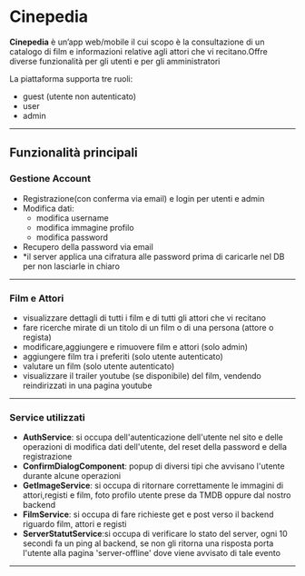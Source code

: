 # Cinepedia

**Cinepedia** è un’app web/mobile il cui scopo è la consultazione di un catalogo di film e informazioni relative agli attori che vi recitano.Offre diverse funzionalità per gli utenti e per gli amministratori

La piattaforma supporta tre ruoli:
-  guest (utente non autenticato)
-  user
-  admin

---

##  Funzionalità principali

###  Gestione Account
- Registrazione(con conferma via email) e login per utenti e admin
- Modifica dati:
  - modifica username
  - modifica immagine profilo
  - modifica password 
- Recupero della password via email
- *il server applica una cifratura alle password prima di caricarle nel DB per non lasciarle in chiaro

---

### Film e Attori
  - visualizzare dettagli di tutti i film e di tutti gli attori che vi recitano
  - fare ricerche mirate di un titolo di un film o di una persona (attore o regista)
  - modificare,aggiungere e rimuovere film e attori (solo admin)
  - aggiungere film tra i preferiti (solo utente autenticato)
  - valutare un film (solo utente autenticato)
  - visualizzare il trailer youtube (se disponibile) del film, vendendo reindirizzati in una pagina youtube
    
---

###  Service utilizzati
- **AuthService**: si occupa dell'autenticazione dell'utente nel sito e delle operazioni di modifica dati dell'utente, del reset della password  e della registrazione
- **ConfirmDialogComponent**: popup di diversi tipi che avvisano l'utente durante alcune operazioni
- **GetImageService**: si occupa di ritornare correttamente le immagini di attori,registi e film, foto profilo utente prese da TMDB oppure dal nostro backend
- **FilmService**: si occupa di fare richieste get e post verso il backend riguardo film, attori e registi
- **ServerStatutService**:si occupa di verificare lo stato del server, ogni 10 secondi fa un ping al backend, se non gli ritorna una risposta porta l'utente alla pagina 'server-offline' dove viene avvisato di tale evento

---

